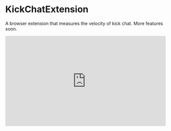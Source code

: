 # KickChatExtension
A browser extension that measures the velocity of kick chat. More features soon.

<div style="position: relative; padding-bottom: 56.25%; height: 0;"><iframe src="https://www.loom.com/embed/22e281c7574d4be78ddb843b2a10cf97?sid=0e6708b7-fc30-4443-aa96-e4066de0b262" frameborder="0" webkitallowfullscreen mozallowfullscreen allowfullscreen style="position: absolute; top: 0; left: 0; width: 100%; height: 100%;"></iframe></div>
